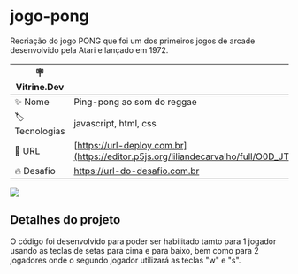 # jogo-pong

Recriação do jogo PONG que foi um dos primeiros jogos de arcade desenvolvido pela Atari e lançado em 1972.

| :placard: Vitrine.Dev |     |
| -------------  | --- |
| :sparkles: Nome        | Ping-pong ao som do reggae
| :label: Tecnologias | javascript, html, css
| :rocket: URL         | [https://url-deploy.com.br](https://editor.p5js.org/liliandecarvalho/full/O0D_JTMpc)
| :fire: Desafio     | https://url-do-desafio.com.br

<!-- Inserir imagem com a #vitrinedev ao final do link -->
![](https://scontent.fssa7-1.fna.fbcdn.net/v/t39.30808-6/317607083_132742246289043_760786131349158915_n.jpg?_nc_cat=107&ccb=1-7&_nc_sid=730e14&_nc_ohc=ClOeKY5edVUAX95_QoK&_nc_oc=AQmaP_O5sL-HZXq_GnzTtmQrPAN0BZj_1hZQjm9pWDVZi9qYFnr3Va9amEvWmLbPUHhIHU--G3lusXhDJCBcgrB2&tn=nsi-XC8thv2NAgZD&_nc_ht=scontent.fssa7-1.fna&oh=00_AfAuR3oWzmDYSLf4dZ-3W-ru-gIVEV3ZfNe0c3WbHmTWjA&oe=638D543F#vitrinedev)

## Detalhes do projeto

O código foi desenvolvido para poder ser habilitado tamto para 1 jogador usando as teclas de setas para cima e para baixo, bem como para 2 jogadores onde o segundo jogador utilizará as teclas "w" e "s".
